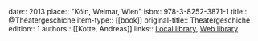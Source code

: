 date:: 2013
place:: "Köln, Weimar, Wien"
isbn:: 978-3-8252-3871-1
title:: @Theatergeschiche
item-type:: [[book]]
original-title:: Theatergeschiche
edition:: 1
authors:: [[Kotte, Andreas]]
links:: [Local library](zotero://select/groups/2386895/items/HW85JBI5), [Web library](https://www.zotero.org/groups/2386895/items/HW85JBI5)
